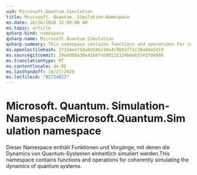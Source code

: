 ```yaml
---
uid: Microsoft.Quantum.Simulation
title: Microsoft. Quantum. Simulation-Namespace
ms.date: 10/26/2020 12:00:00 AM
ms.topic: article
qsharp.kind: namespace
qsharp.name: Microsoft.Quantum.Simulation
qsharp.summary: This namespace contains functions and operations for coherently simulating the dynamics of quantum systems.
ms.openlocfilehash: 2f154ee718a9d186210a4c9bb5f71c38a0ba5419
ms.sourcegitcommit: 29e0d88a30e4166fa580132124b0eb57e1f0e986
ms.translationtype: MT
ms.contentlocale: de-DE
ms.lasthandoff: 10/27/2020
ms.locfileid: "92724823"
---
```

# <a name="microsoftquantumsimulation-namespace"></a><span data-ttu-id="90644-102">Microsoft. Quantum. Simulation-Namespace</span><span class="sxs-lookup"><span data-stu-id="90644-102">Microsoft.Quantum.Simulation namespace</span></span>

<span data-ttu-id="90644-103">Dieser Namespace enthält Funktionen und Vorgänge, mit denen die Dynamics von Quantum-Systemen einheitlich simuliert werden.</span><span class="sxs-lookup"><span data-stu-id="90644-103">This namespace contains functions and operations for coherently simulating the dynamics of quantum systems.</span></span>

